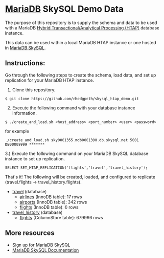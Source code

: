 # [MariaDB](http://www.mariadb.com) SkySQL Demo Data

The purpose of this repository is to supply the schema and data to be used with a MariaDB [Hybrid Transactional/Analytical Processing (HTAP)](https://mariadb.com/docs/solutions/htap/) database instance. 

This data can be used within a local MariaDB HTAP instance or one hosted in [MariaDB SkySQL](https://mariadb.com/products/skysql/docs/). 

## Instructions:

Go through the following steps to create the schema, load data, and set up replication for your MariaDB HTAP instance.

1. Clone this repository.

```
$ git clone https://github.com/rhedgpeth/skysql_htap_demo.git
```

2. Execute the following command with your database instance information.

```
$ ./create_and_load.sh <host_address> <port_number> <user> <password>
```

for example

```
./create_and_load.sh sky0001355.mdb0001390.db.skysql.net 5001 DB00009999 *******
```

3.) Execute the following command on your MariaDB SkySQL database instance to set up replication.

```
SELECT SET_HTAP_REPLICATION('flights','travel','travel_history');
```

That's it! The following will be created, loaded, and configured to replicate (travel.flights -> travel_history.flights).

- [travel](schema/idb_schema.sql#L1) (database)
    - [airlines](schema/idb_schema.sql#L5) (InnoDB table): 17 rows
    - [airports](schema/idb_schema.sql#L11) (InnoDB table): 342 rows
    - [flights](schema/idb_schema.sql#L21) (InnoDB table): 0 rows
- [travel_history](schema/cs_schema.sql#L1) (database)
    - [flights](schema/cs_schema.sql#L5) (ColumnStore table): 679996 rows


## More resources

- [Sign up for MariaDB SkySQL](https://mariadb.com/products/skysql/get-started/)
- [MariaDB SkySQL Documentation](https://mariadb.com/products/skysql/docs/)

